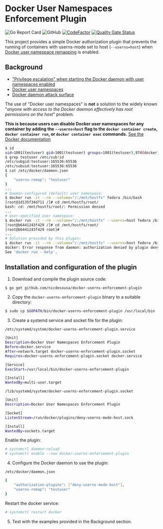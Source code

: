 # Docker User Namespaces Enforcement Plugin

![Go Report Card](https://goreportcard.com/badge/github.com/nicdesousa/docker-userns-enforcement-plugin)
![GitHub](https://img.shields.io/github/license/nicdesousa/docker-userns-enforcement-plugin)
[![CodeFactor](https://www.codefactor.io/repository/github/nicdesousa/docker-userns-enforcement-plugin/badge)](https://www.codefactor.io/repository/github/nicdesousa/docker-userns-enforcement-plugin)
[![Quality Gate Status](https://sonarcloud.io/api/project_badges/measure?project=nicdesousa_docker-userns-enforcement-plugin&metric=alert_status)](https://sonarcloud.io/dashboard?id=nicdesousa_docker-userns-enforcement-plugin)

This project provides a simple Docker authorization plugin that prevents the running of containers with userns-mode set to host (`--userns=host`) when [Docker user namespace remapping](https://docs.docker.com/engine/security/userns-remap/) is enabled.

## Background
- ["Privilege escalation" when starting the Docker daemon with user namespaces enabled](https://github.com/moby/moby/issues/32624)
- [Docker user namespaces](https://docs.docker.com/engine/security/userns-remap/)
- [Docker daemon attack surface](https://docs.docker.com/engine/security/security/#docker-daemon-attack-surface)

The use of "Docker user namespaces" is **not** a solution to the widely known "*anyone with access to the Docker daemon effectively has root permissions on the host*" problem.

**This is because users can disable Docker user namespaces for any container by adding the `--userns=host` flag to the `docker container create`, `docker container run`, or `docker container exec` commands.** [See the Docker documentation](https://docs.docker.com/engine/security/userns-remap/#disable-namespace-remapping-for-a-container)

```bash
$ id
uid=1001(testuser) gid=1001(testuser) groups=1001(testuser),974(docker)
$ grep testuser /etc/sub?id
/etc/subgid:testuser:165536:65536
/etc/subuid:testuser:165536:65536
$ cat /etc/docker/daemon.json 
{
    "userns-remap": "testuser"
}
...
# Daemon-configured (default) user namespace:
$ docker run -it --rm --volume="/:/mnt/hostfs" fedora /bin/bash
[root@1d135f34d711 /]# cd /mnt/hostfs/root/
bash: cd: /mnt/hostfs/root/: Permission denied
...
# User-specified user namespace:
$ docker run -it --rm --volume="/:/mnt/hostfs" --userns=host fedora /bin/bash
[root@b6441243f429 /]# cd /mnt/hostfs/root/
[root@b6441243f429 root]# 
...
# Solution provided by this plugin:
$ docker run -it --rm --volume="/:/mnt/hostfs" --userns=host fedora /bin/bash
docker: Error response from daemon: authorization denied by plugin deny-userns-mode-host: userns=host is not allowed.
See 'docker run --help'.
```

## Installation and configuration of the plugin

1. Download and compile the plugin source code:
```bash
$ go get github.com/nicdesousa/docker-userns-enforcement-plugin
```
2. Copy the `docker-userns-enforcement-plugin` binary to a suitable directory:
```bash
$ sudo cp $GOPATH/bin/docker-userns-enforcement-plugin /usr/local/bin
```
3. Create a systemd service and socket file for the plugin:

`/etc/systemd/system/docker-userns-enforcement-plugin.service`
```bash
[Unit]
Description=Docker User Namespaces Enforcement Plugin
Before=docker.service
After=network.target docker-userns-enforcement-plugin.socket
Requires=docker-userns-enforcement-plugin.socket docker.service

[Service]
ExecStart=/usr/local/bin/docker-userns-enforcement-plugin

[Install]
WantedBy=multi-user.target
```
`/lib/systemd/system/docker-userns-enforcement-plugin.socket`
```bash
[Unit]
Description=Docker User Namespaces Enforcement Plugin

[Socket]
ListenStream=/run/docker/plugins/deny-userns-mode-host.sock

[Install]
WantedBy=sockets.target
```

Enable the plugin:
```bash
# systemctl daemon-reload
# systemctl enable --now docker-userns-enforcement-plugin
```
4. Configure the Docker daemon to use the plugin:

`/etc/docker/daemon.json`
```bash
{
    "authorization-plugins": ["deny-userns-mode-host"],
    "userns-remap": "testuser"
}
```

Restart the docker service:
```bash
# systemctl restart docker
```

5. Test with the examples provided in the Background section.
